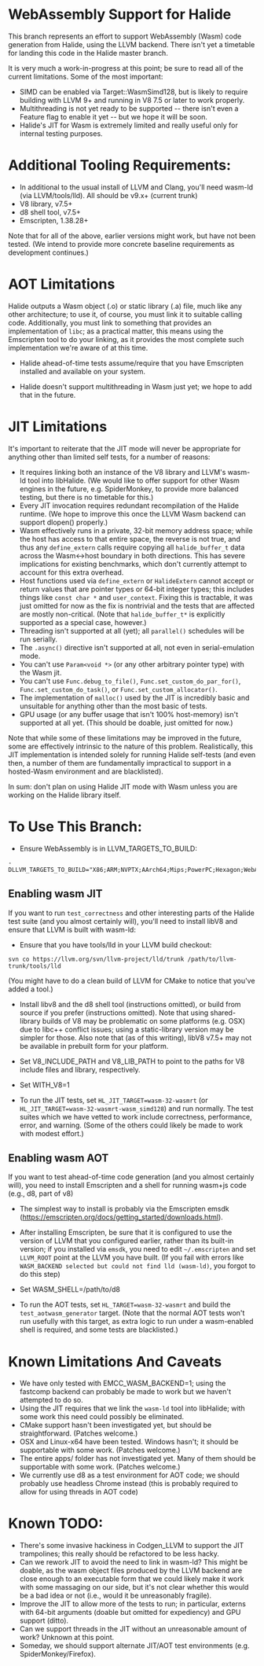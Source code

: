 # WebAssembly Support for Halide

This branch represents an effort to support WebAssembly (Wasm) code generation from Halide, using the LLVM backend. There isn't yet a timetable for landing this code in the Halide master branch.

It is very much a work-in-progress at this point; be sure to read all of the current limitations. Some of the most important:

- SIMD can be enabled via Target::WasmSimd128, but is likely to require building with LLVM 9+ and running in V8 7.5 or later to work properly.
- Multithreading is not yet ready to be supported -- there isn't even a Feature flag to enable it yet -- but we hope it will be soon.
- Halide's JIT for Wasm is extremely limited and really useful only for internal testing purposes.

# Additional Tooling Requirements:
- In additional to the usual install of LLVM and Clang, you'll need wasm-ld (via LLVM/tools/lld). All should be v9.x+ (current trunk)
- V8 library, v7.5+
- d8 shell tool, v7.5+
- Emscripten, 1.38.28+

Note that for all of the above, earlier versions might work, but have not been tested. (We intend to provide more concrete baseline requirements as development continues.)

# AOT Limitations

Halide outputs a Wasm object (.o) or static library (.a) file, much like any other architecture; to use it, of course, you must link it to suitable calling code. Additionally, you must link to something that provides an implementation of `libc`; as a practical matter, this means using the Emscripten tool to do your linking, as it provides the most complete such implementation we're aware of at this time.

- Halide ahead-of-time tests assume/require that you have Emscripten installed and available on your system.

- Halide doesn't support multithreading in Wasm just yet; we hope to add that in the future.

# JIT Limitations

It's important to reiterate that the JIT mode will never be appropriate for anything other than limited self tests, for a number of reasons:

- It requires linking both an instance of the V8 library and LLVM's wasm-ld tool into libHalide. (We would like to offer support for other Wasm engines in the future, e.g. SpiderMonkey, to provide more balanced testing, but there is no timetable for this.)
- Every JIT invocation requires redundant recompilation of the Halide runtime. (We hope to improve this once the LLVM Wasm backend can support dlopen() properly.)
- Wasm effectively runs in a private, 32-bit memory address space; while the host has access to that entire space, the reverse is not true, and thus any `define_extern` calls require copying all `halide_buffer_t` data across the Wasm<->host boundary in both directions. This has severe implications for existing benchmarks, which don't currently attempt to account for this extra overhead.
- Host functions used via `define_extern` or `HalideExtern` cannot accept or return values that are pointer types or 64-bit integer types; this includes things like `const char *` and `user_context`. Fixing this is tractable, it was just omitted for now as the fix is nontrivial and the tests that are affected are mostly non-critical. (Note that `halide_buffer_t*` is explicitly supported as a special case, however.)
- Threading isn't supported at all (yet); all `parallel()` schedules will be run serially.
- The `.async()` directive isn't supported at all, not even in serial-emulation mode.
- You can't use `Param<void *>` (or any other arbitrary pointer type) with the Wasm jit.
- You can't use `Func.debug_to_file()`, `Func.set_custom_do_par_for()`, `Func.set_custom_do_task()`, or `Func.set_custom_allocator()`.
- The implementation of `malloc()` used by the JIT is incredibly basic and unsuitable for anything other than the most basic of tests.
- GPU usage (or any buffer usage that isn't 100% host-memory) isn't supported at all yet. (This should be doable, just omitted for now.)

Note that while some of these limitations may be improved in the future, some are effectively intrinsic to the nature of this problem. Realistically, this JIT implementation is intended solely for running Halide self-tests (and even then, a number of them are fundamentally impractical to support in a hosted-Wasm environment and are blacklisted).

In sum: don't plan on using Halide JIT mode with Wasm unless you are working on the Halide library itself.

# To Use This Branch:

- Ensure WebAssembly is in LLVM_TARGETS_TO_BUILD:
```
-DLLVM_TARGETS_TO_BUILD="X86;ARM;NVPTX;AArch64;Mips;PowerPC;Hexagon;WebAssembly
```

## Enabling wasm JIT
If you want to run `test_correctness` and other interesting parts of the Halide test suite (and you almost certainly will), you'll need to install libV8 and ensure that LLVM is built with wasm-ld:

- Ensure that you have tools/lld in your LLVM build checkout:
```
svn co https://llvm.org/svn/llvm-project/lld/trunk /path/to/llvm-trunk/tools/lld
```

(You might have to do a clean build of LLVM for CMake to notice that you've added a tool.)

- Install libv8 and the d8 shell tool (instructions omitted), or build from source if you prefer (instructions omitted). Note that using shared-library builds of V8 may be problematic on some platforms (e.g. OSX) due to libc++ conflict issues; using a static-library version may be simpler for those. Also note that (as of this writing), libV8 v7.5+ may not be available in prebuilt form for your platform.

- Set V8_INCLUDE_PATH and V8_LIB_PATH to point to the paths for V8 include files and library, respectively.

- Set WITH_V8=1

- To run the JIT tests, set `HL_JIT_TARGET=wasm-32-wasmrt` (or `HL_JIT_TARGET=wasm-32-wasmrt-wasm_simd128`) and run normally. The test suites which we have vetted to work include correctness, performance, error, and warning. (Some of the others could likely be made to work with modest effort.)

## Enabling wasm AOT

If you want to test ahead-of-time code generation (and you almost certainly will), you need to install Emscripten and a shell for running wasm+js code (e.g., d8, part of v8)

- The simplest way to install is probably via the Emscripten emsdk (https://emscripten.org/docs/getting_started/downloads.html).

- After installing Emscripten, be sure that it is configured to use the version of LLVM that you configured earlier, rather than its built-in version; if you installed via `emsdk`, you need to edit `~/.emscripten` and set `LLVM_ROOT` point at the LLVM you have built. (If you fail with errors like `WASM_BACKEND selected but could not find lld (wasm-ld)`, you forgot to do this step)

- Set WASM_SHELL=/path/to/d8

- To run the AOT tests, set `HL_TARGET=wasm-32-wasmrt` and build the `test_aotwasm_generator` target. (Note that the normal AOT tests won't run usefully with this target, as extra logic to run under a wasm-enabled shell is required, and some tests are blacklisted.)

# Known Limitations And Caveats
- We have only tested with EMCC_WASM_BACKEND=1; using the fastcomp backend can probably be made to work but we haven't attempted to do so.
- Using the JIT requires that we link the `wasm-ld` tool into libHalide; with some work this need could possibly be eliminated.
- CMake support hasn't been investigated yet, but should be straightforward. (Patches welcome.)
- OSX and Linux-x64 have been tested. Windows hasn't; it should be supportable with some work. (Patches welcome.)
- The entire apps/ folder has not investigated yet. Many of them should be supportable with some work. (Patches welcome.)
- We currently use d8 as a test environment for AOT code; we should probably use headless Chrome instead (this is probably required to allow for using threads in AOT code)


# Known TODO:

- There's some invasive hackiness in Codgen_LLVM to support the JIT trampolines; this really should be refactored to be less hacky.
- Can we rework JIT to avoid the need to link in wasm-ld? This might be doable, as the wasm object files produced by the LLVM backend are close enough to an executable form that we could likely make it work with some massaging on our side, but it's not clear whether this would be a bad idea or not (i.e., would it be unreasonably fragile).
- Improve the JIT to allow more of the tests to run; in particular, externs with 64-bit arguments (doable but omitted for expediency) and GPU support (ditto).
- Can we support threads in the JIT without an unreasonable amount of work? Unknown at this point.
- Someday, we should support alternate JIT/AOT test environments (e.g. SpiderMonkey/Firefox).


